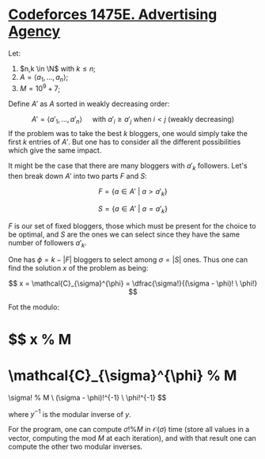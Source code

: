 # [Codeforces 1475E. Advertising Agency](https://codeforces.com/problemset/problem/1475/E)

Let:

1. $n,k \in \N$ with $k \leqslant n$;
2. $A = \left\langle a_1, \dots, a_n \right\rangle$;
3. $M = 10^9 + 7$;

Define $A'$ as $A$ sorted in weakly decreasing order:

$$
A' = \left\langle a'_1, \dots, a'_n \right\rangle
\quad\text{ with }
a'_i \geqslant a'_j \text{ when } i < j
\text{ (weakly decreasing) }
$$
If the problem was to take the best $k$ bloggers, one would simply take the first $k$ entries of $A'$. But one has to consider all the different possibilities which give the same impact.

It might be the case that there are many bloggers with $a'_k$ followers. Let's then break down $A'$ into two parts $F$ and $S$:

$$
F = \{a \in A' \ | \ a > a'_k\}
$$

$$
S = \{a \in A' \ | \ a = a'_k\}
$$

$F$ is our set of fixed bloggers, those which must be present for the choice to be optimal, and $S$ are the ones we can select since they have the same number of followers $a'_k$.

One has $\phi = k - |F|$ bloggers to select among $\sigma = |S|$ ones. Thus one can find the solution $x$ of the problem as being:

$$
x = \mathcal{C}_{\sigma}^{\phi} = \dfrac{\sigma!}{(\sigma - \phi)! \ \phi!}
$$

Fot the modulo:

$$
x \% M
=
\mathcal{C}_{\sigma}^{\phi} \% M
=
\sigma! \% M \ (\sigma - \phi)!^{-1} \ \phi!^{-1}
$$

where $y^{-1}$ is the modular inverse of $y$.

For the program, one can compute $\sigma! \% M$ in $\mathcal{O}(\sigma)$ time (store all values in a vector, computing the mod $M$ at each iteration), and with that result one can compute the other two modular inverses.
